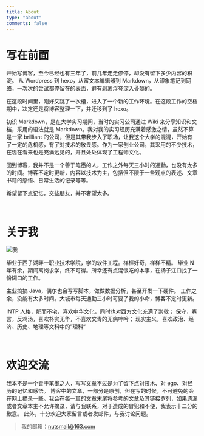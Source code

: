 ```yaml
---
title: About
type: "about"
comments: false
---
```


# 写在前面

开始写博客，至今已经也有三年了，前几年走走停停，却没有留下多少内容的积淀。
从 Wordpress 到 hexo，从富文本编辑器到 Markdown，从印象笔记到网络，一次次的尝试都停留在的表面，鲜有剥离浮夸深入骨髓的。

在这段时间里，刚好又跳了一次槽，进入了一个新的工作环境。在这段工作的空档期中，决定还是将博客整理一下，并迁移到了 hexo。

初识 Markdown，是在大学实习期间，当时的实习公司通过 Wiki 来分享知识和文档，采用的语法就是 Markdown。我对我的实习经历充满着感激之情，虽然不算是一家 brilliant 的公司，但是其带我步入了职场，让我这个大学的混混，开始有了一定的危机感，有了对技术的敬畏感。作为一家创业公司，其采用的不少技术，在现在看来也是充满远见的，并且处处体现了工程师文化。

回到博客，我并不是一个善于笔墨的人，工作之外每天三小时的通勤，也没有太多的时间。博客不定时更新，内容以技术为主，包括但不限于一些观点的表述、文章书籍的感悟、日常生活的记录等等。

希望留下点记忆，交些朋友，并不奢望太多。

<br/>

# 关于我

![我](http://nutslog.qiniudn.com/Author.jpg?imageView2/1/w/200/h/200/interlace/1 "摄于厦门海边")

毕业于西子湖畔一职业技术学院，学的软件工程。样样好奇，样样不精。
毕业 N 年有余，期间离岗求学，终不可得。所幸还有点混饭吃的本事，在扬子江口找了一份糊口的工作。

主业搞搞 Java，偶尔也会写写脚本，做做数据分析，甚至开发一下硬件。
工作之余，没能有太多时间。大城市每天通勤三小时可要了我的小命，博客不定时更新。

INTP 人格，肥而不宅，喜欢中华文化，同时也对西方文化充满了崇敬；
保守，寡言，反鸡汤，喜欢朴实无华，不喜欢文青的无病呻吟；
现实主义，喜欢政治、经济、历史、地理等文科中的”理科“

<br/>

# 欢迎交流

我本不是一个善于笔墨之人，写写文章不过是为了留下点对技术、对 ego、对经历的记忆和感悟。
博客中的文章，一部分是原创，但在写的时候，不可避免的会在网上摘录一些。我会在每一篇的文章末尾将参考的文章及其链接罗列，如果遗漏或者文章本主不允许摘录，请与我联系，对于造成的冒犯和不便，我表示十二分的歉意。
此外，十分欢迎大家留言或者发邮件，与我讨论问题。

> 我的邮箱：<nutsmail@163.com>